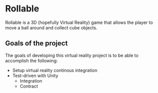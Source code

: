# Rollable
Rollable is a 3D (hopefully Virtual Reality) game that allows the player to move a ball around and collect cube objects.

## Goals of the project

The goals of developing this virtual reality project is to be able to accomplish the following:

- Setup virtual reality continous integration
- Test-driven with Unity
  - Integration
  - Contract
  
